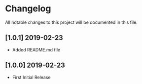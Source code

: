 # Changelog
All notable changes to this project will be documented in this file.

## [1.0.1] 2019-02-23
- Added README.md file

## [1.0.0] 2019-02-23
- First Initial Release